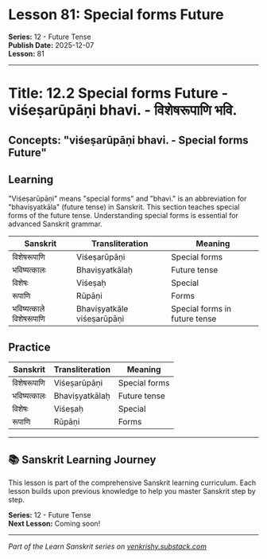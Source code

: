 # Lesson 81: Special forms Future

**Series:** 12 - Future Tense  
**Publish Date:** 2025-12-07  
**Lesson:** 81

---

# Title: 12.2 Special forms Future - viśeṣarūpāṇi bhavi. - विशेषरूपाणि भवि.
## Concepts: "viśeṣarūpāṇi bhavi. - Special forms Future"

## Learning
"Viśeṣarūpāṇi" means "special forms" and "bhavi." is an abbreviation for "bhaviṣyatkāla" (future tense) in Sanskrit. This section teaches special forms of the future tense. Understanding special forms is essential for advanced Sanskrit grammar.

| Sanskrit           | Transliteration      | Meaning                          |
| ------------------ | -------------------- | -------------------------------- |
| विशेषरूपाणि       | Viśeṣarūpāṇi         | Special forms                    |
| भविष्यत्कालः      | Bhaviṣyatkālaḥ       | Future tense                     |
| विशेषः             | Viśeṣaḥ              | Special                          |
| रूपाणि             | Rūpāṇi               | Forms                            |
| भविष्यत्काले विशेषरूपाणि | Bhaviṣyatkāle viśeṣarūpāṇi | Special forms in future tense |

## Practice
| Sanskrit           | Transliteration      | Meaning                          |
| ------------------ | -------------------- | -------------------------------- |
| विशेषरूपाणि       | Viśeṣarūpāṇi         | Special forms                    |
| भविष्यत्कालः      | Bhaviṣyatkālaḥ       | Future tense                     |
| विशेषः             | Viśeṣaḥ              | Special                          |
| रूपाणि             | Rūpāṇi               | Forms                            |

---

## 📚 Sanskrit Learning Journey

This lesson is part of the comprehensive Sanskrit learning curriculum. Each lesson builds upon previous knowledge to help you master Sanskrit step by step.

**Series:** 12 - Future Tense  
**Next Lesson:** Coming soon!

---
*Part of the Learn Sanskrit series on [venkrishy.substack.com](https://venkrishy.substack.com/s/learn_sanskrit)*
